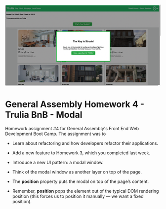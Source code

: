 ﻿
![Screenshot](https://raw.githubusercontent.com/Greg-Larson-NY/GA-Homework4/main/screen1.png)

# General Assembly Homework 4 - Trulia BnB - Modal

  

Homework assignment #4 for General Assembly's Front End Web Development Boot Camp. The assignment was to 
-   Learn about refactoring and how developers refactor their applications.
-   Add a new feature to Homework 3, which you completed last week.
-   Introduce a new UI pattern: a modal window.

-   Think of the modal window as another layer on top of the page.
-   The **position** property puts the modal on top of the page’s content.
-   Remember, **position** pops the element out of the typical DOM rendering position (this forces us to position it manually — we want a fixed position).
